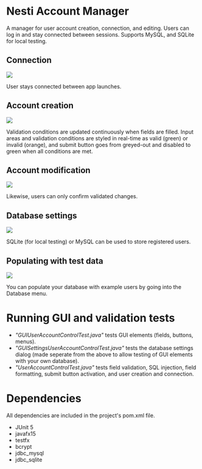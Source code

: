 Nesti Account Manager
=============
A manager for user account creation, connection, and editing.  Users can log in and stay connected between sessions. Supports MySQL, and SQLite for local testing.

## Connection
![](https://github.com/erikshea/nesti/blob/master/src/main/resources/readme/connection.png?raw=true)

User stays connected between app launches.

## Account creation
![](https://github.com/erikshea/nesti/blob/master/src/main/resources/readme/creation.png?raw=true)

Validation conditions are updated continuously when fields are filled. Input areas and validation conditions are styled in real-time as valid (green) or invalid (orange), and submit button goes from greyed-out and disabled to green when all conditions are met.

## Account modification
![](https://github.com/erikshea/nesti/blob/master/src/main/resources/readme/modification.png?raw=true)

Likewise, users can only confirm validated changes. 

## Database settings
![](https://github.com/erikshea/nesti/blob/master/src/main/resources/readme/database-settings.png?raw=true)

SQLite (for local testing) or MySQL can be used to store registered users.

## Populating with test data
![](https://github.com/erikshea/nesti/blob/master/src/main/resources/readme/populate_database.png?raw=true)

You can populate your database with example users by going into the Database menu.

Running GUI and validation tests
=============
* *"GUIUserAccountControlTest.java"* tests GUI elements (fields, buttons, menus).
* *"GUISettingsUserAccountControlTest.java"* tests the database settings dialog (made seperate from the above to allow testing of GUI elements with your own database).
* *"UserAccountControlTest.java"* tests field validation, SQL injection, field formatting, submit button activation, and user creation and connection.

Dependencies
=============
All dependencies are included in the project's pom.xml file.
* JUnit 5
* javafx15
* testfx
* bcrypt
* jdbc_mysql
* jdbc_sqlite
